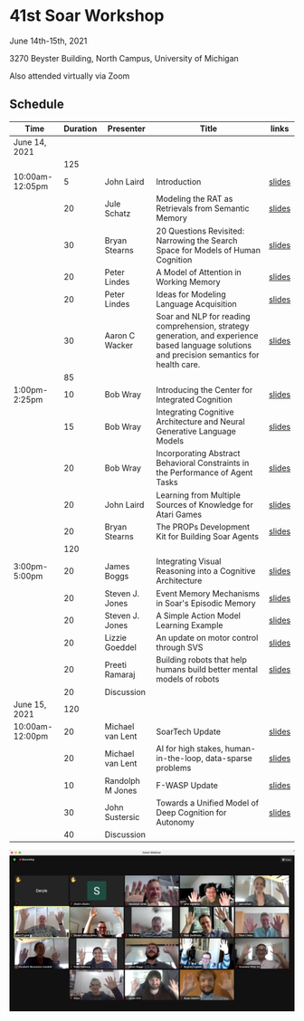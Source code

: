 # 41st Soar Workshop

June 14th-15th, 2021

3270 Beyster Building, North Campus, University of Michigan

Also attended virtually via Zoom

## Schedule

| Time | Duration | Presenter | Title | links |
|------|----------|-----------|-------|-------|
| June 14, 2021 |||||
| | 125 ||| |
| 10:00am-12:05pm | 5 | John Laird | Introduction | [slides](https://raw.githubusercontent.com/SoarGroup/website-downloads/main/workshops/41/Laird.pptx) |
| | 20 | Jule Schatz | Modeling the RAT as Retrievals from Semantic Memory | [slides](https://raw.githubusercontent.com/SoarGroup/website-downloads/main/workshops/41/Schatz.pdf) |
| | 30 | Bryan Stearns | 20 Questions Revisited: Narrowing the Search Space for Models of Human Cognition | [slides](https://raw.githubusercontent.com/SoarGroup/website-downloads/main/workshops/41/Stearns1.pptx) |
| | 20 | Peter Lindes | A Model of Attention in Working Memory | [slides](https://raw.githubusercontent.com/SoarGroup/website-downloads/main/workshops/41/Lindes1.pptx) |
| | 20 | Peter Lindes | Ideas for Modeling Language Acquisition | [slides](https://raw.githubusercontent.com/SoarGroup/website-downloads/main/workshops/41/Lindex2.pptx) |
| | 30 | Aaron C Wacker | Soar and NLP for reading comprehension, strategy generation, and experience based language solutions and precision semantics for health care. | [slides](https://raw.githubusercontent.com/SoarGroup/website-downloads/main/workshops/41/) |
| | 85 ||| |
| 1:00pm-2:25pm | 10 | Bob Wray | Introducing the Center for Integrated Cognition | [slides](https://raw.githubusercontent.com/SoarGroup/website-downloads/main/workshops/41/Wray0.pdf) |
| | 15 | Bob Wray | Integrating Cognitive Architecture and Neural Generative Language Models | [slides](https://raw.githubusercontent.com/SoarGroup/website-downloads/main/workshops/41/Wray1.pdf) |
| | 20 | Bob Wray | Incorporating Abstract Behavioral Constraints in the Performance of Agent Tasks | [slides](https://raw.githubusercontent.com/SoarGroup/website-downloads/main/workshops/41/Wray2.pdf) |
| | 20 | John Laird | Learning from Multiple Sources of Knowledge for Atari Games | [slides](https://raw.githubusercontent.com/SoarGroup/website-downloads/main/workshops/41/) |
| | 20 | Bryan Stearns | The PROPs Development Kit for Building Soar Agents | [slides](https://raw.githubusercontent.com/SoarGroup/website-downloads/main/workshops/41/Stearns2.pptx) |
| | 120 ||| |
| 3:00pm-5:00pm | 20 | James Boggs | Integrating Visual Reasoning into a Cognitive Architecture | [slides](https://raw.githubusercontent.com/SoarGroup/website-downloads/main/workshops/41/) |
| | 20 | Steven J. Jones | Event Memory Mechanisms in Soar's Episodic Memory | [slides](https://raw.githubusercontent.com/SoarGroup/website-downloads/main/workshops/41/SJones1.pdf) |
| | 20 | Steven J. Jones | A Simple Action Model Learning Example | [slides](https://raw.githubusercontent.com/SoarGroup/website-downloads/main/workshops/41/SJones2.pdf) |
| | 20 | Lizzie Goeddel | An update on motor control through SVS | [slides](https://raw.githubusercontent.com/SoarGroup/website-downloads/main/workshops/41/Goeddel.pdf) |
| | 20 | Preeti Ramaraj | Building robots that help humans build better mental models of robots | [slides](https://raw.githubusercontent.com/SoarGroup/website-downloads/main/workshops/41/Ramaraj.pptx) |
| | 20 | Discussion |||
| June 15, 2021 | 120 ||||
| 10:00am-12:00pm | 20 | Michael van Lent | SoarTech Update | [slides](https://raw.githubusercontent.com/SoarGroup/website-downloads/main/workshops/41/VanLent1.pptx) |
| | 20 | Michael van Lent | AI for high stakes, human-in-the-loop, data-sparse problems | [slides](https://raw.githubusercontent.com/SoarGroup/website-downloads/main/workshops/41/VanLent2.pptx) |
| | 10 | Randolph M Jones | F-WASP Update | [slides](https://raw.githubusercontent.com/SoarGroup/website-downloads/main/workshops/41/Rjoness.pptx) |
| | 30 | John Sustersic | Towards a Unified Model of Deep Cognition for Autonomy | [slides](https://raw.githubusercontent.com/SoarGroup/website-downloads/main/workshops/41/Sustersic.pptx) |
| | 40 | Discussion |||

![Participant group photo (Zoom screenshot) with arms raised (making waves), 2021](https://raw.githubusercontent.com/SoarGroup/website-downloads/main/workshops/41/SW.png)
